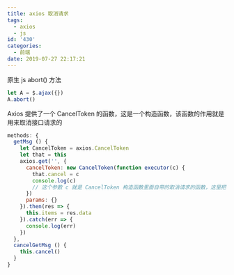 ```yaml
---
title: axios 取消请求
tags:
  - axios
  - js
id: '430'
categories:
  - 前端
date: 2019-07-27 22:17:21
---
```


原生 js abort() 方法

```js
let A = $.ajax({})
A.abort()
```

Axios 提供了一个 CancelToken 的函数，这是一个构造函数，该函数的作用就是用来取消接口请求的

```js
methods: {
  getMsg () {
    let CancelToken = axios.CancelToken
    let that = this
    axios.get('', {
      cancelToken: new CancelToken(function executor(c) {
        that.cancel = c
        console.log(c)
        // 这个参数 c 就是 CancelToken 构造函数里面自带的取消请求的函数，这里把该函数当参数用
      })
      params: {}
    }).then(res => {
      this.items = res.data
    }).catch(err => {
      console.log(err)
    })
  },
  cancelGetMsg () {
    this.cancel()
  }
}
```
